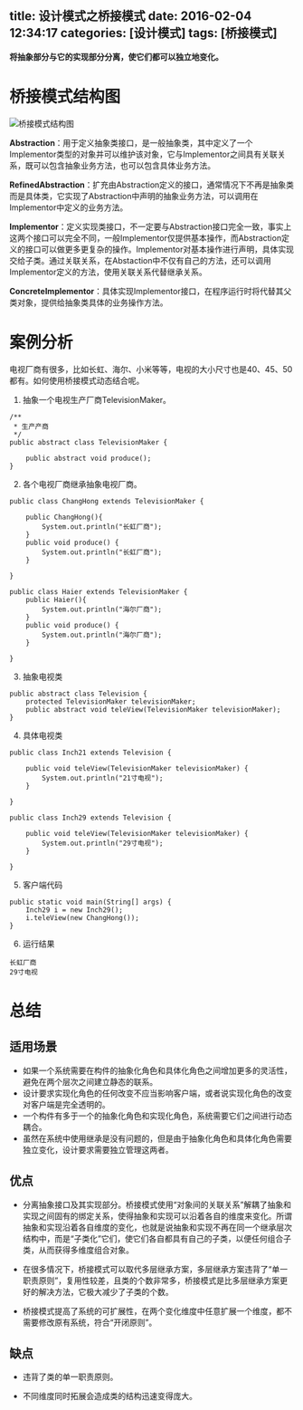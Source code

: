 title: 设计模式之桥接模式
date: 2016-02-04 12:34:17
categories: [设计模式]
tags: [桥接模式]
---
**将抽象部分与它的实现部分分离，使它们都可以独立地变化。**<!--more-->

# 桥接模式结构图

![桥接模式结构图](http://7xpi7i.com1.z0.glb.clouddn.com/%E6%A1%A5%E6%8E%A5%E6%A8%A1%E5%BC%8F%E7%BB%93%E6%9E%84%E5%9B%BE.jpg)

**Abstraction**：用于定义抽象类接口，是一般抽象类，其中定义了一个Implementor类型的对象并可以维护该对象，它与Implementor之间具有关联关系，既可以包含抽象业务方法，也可以包含具体业务方法。

**RefinedAbstraction**：扩充由Abstraction定义的接口，通常情况下不再是抽象类而是具体类，它实现了Abstraction中声明的抽象业务方法，可以调用在Implementor中定义的业务方法。

**Implementor**：定义实现类接口，不一定要与Abstraction接口完全一致，事实上这两个接口可以完全不同，一般Implementor仅提供基本操作，而Abstraction定义的接口可以做更多更复杂的操作。Implementor对基本操作进行声明，具体实现交给子类。通过关联关系，在Abstaction中不仅有自己的方法，还可以调用Implementor定义的方法，使用关联关系代替继承关系。

**ConcreteImplementor**：具体实现Implementor接口，在程序运行时将代替其父类对象，提供给抽象类具体的业务操作方法。

# 案例分析

电视厂商有很多，比如长虹、海尔、小米等等，电视的大小尺寸也是40、45、50都有。如何使用桥接模式动态结合呢。

1. 抽象一个电视生产厂商TelevisionMaker。
```
/**
 * 生产产商
 */
public abstract class TelevisionMaker {

	public abstract void produce(); 
}
```

2. 各个电视厂商继承抽象电视厂商。
```
public class ChangHong extends TelevisionMaker {

	public ChangHong(){
		System.out.println("长虹厂商");  
	}
	public void produce() {
		System.out.println("长虹厂商");  
	}

}

public class Haier extends TelevisionMaker {
	public Haier(){
		System.out.println("海尔厂商");  
	}
	public void produce() {
		System.out.println("海尔厂商");  
	}

}
```

3. 抽象电视类
```
public abstract class Television {
	protected TelevisionMaker televisionMaker;
	public abstract void teleView(TelevisionMaker televisionMaker);
}
```

4. 具体电视类
```
public class Inch21 extends Television {

	public void teleView(TelevisionMaker televisionMaker) {
		System.out.println("21寸电视");
	}

}

public class Inch29 extends Television {

	public void teleView(TelevisionMaker televisionMaker) {
		System.out.println("29寸电视");
	}

}
```

5. 客户端代码
```
public static void main(String[] args) {
	Inch29 i = new Inch29();
	i.teleView(new ChangHong());
}
```

6. 运行结果
```
长虹厂商
29寸电视
```

# 总结

## 适用场景

- 如果一个系统需要在构件的抽象化角色和具体化角色之间增加更多的灵活性，避免在两个层次之间建立静态的联系。 
- 设计要求实现化角色的任何改变不应当影响客户端，或者说实现化角色的改变对客户端是完全透明的。
- 一个构件有多于一个的抽象化角色和实现化角色，系统需要它们之间进行动态耦合。 
- 虽然在系统中使用继承是没有问题的，但是由于抽象化角色和具体化角色需要独立变化，设计要求需要独立管理这两者。

## 优点

- 分离抽象接口及其实现部分。桥接模式使用“对象间的关联关系”解耦了抽象和实现之间固有的绑定关系，使得抽象和实现可以沿着各自的维度来变化。所谓抽象和实现沿着各自维度的变化，也就是说抽象和实现不再在同一个继承层次结构中，而是“子类化”它们，使它们各自都具有自己的子类，以便任何组合子类，从而获得多维度组合对象。

- 在很多情况下，桥接模式可以取代多层继承方案，多层继承方案违背了“单一职责原则”，复用性较差，且类的个数非常多，桥接模式是比多层继承方案更好的解决方法，它极大减少了子类的个数。 

- 桥接模式提高了系统的可扩展性，在两个变化维度中任意扩展一个维度，都不需要修改原有系统，符合“开闭原则”。

## 缺点

- 违背了类的单一职责原则。

- 不同维度同时拓展会造成类的结构迅速变得庞大。